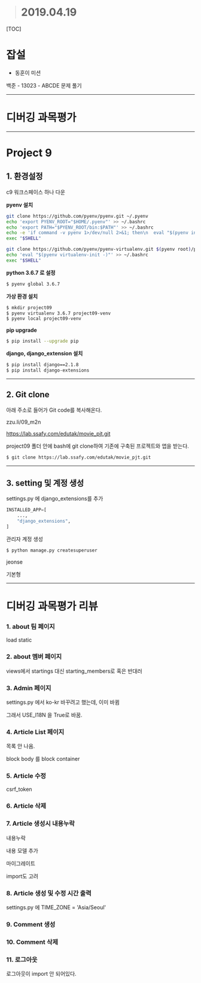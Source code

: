 > # 2019.04.19

[TOC]

# 잡설

* 동훈이 미션

백준 - 13023 - ABCDE 문제 풀기



---

# 디버깅 과목평가





---

# Project 9

## 1. 환경설정

c9 워크스페이스 하나 다운

**pyenv 설치**

```bash
git clone https://github.com/pyenv/pyenv.git ~/.pyenv
echo 'export PYENV_ROOT="$HOME/.pyenv"' >> ~/.bashrc
echo 'export PATH="$PYENV_ROOT/bin:$PATH"' >> ~/.bashrc
echo -e 'if command -v pyenv 1>/dev/null 2>&1; then\n  eval "$(pyenv init -)"\nfi' >> ~/.bashrc
exec "$SHELL"

git clone https://github.com/pyenv/pyenv-virtualenv.git $(pyenv root)/plugins/pyenv-virtualenv
echo 'eval "$(pyenv virtualenv-init -)"' >> ~/.bashrc
exec "$SHELL"
```



**python 3.6.7 로 설정**

```bash
$ pyenv global 3.6.7
```



**가상 환경 설치**

```bash
$ mkdir project09
$ pyenv virtualenv 3.6.7 project09-venv
$ pyenv local project09-venv
```



**pip upgrade**

```bash
$ pip install --upgrade pip
```



**django, django_extension 설치**

```bash
$ pip install django==2.1.8
$ pip install django-extensions
```



---

## 2. Git clone

아래 주소로 들어가 Git code를 복사해온다.

zzu.li/09_m2n

https://lab.ssafy.com/edutak/movie_pjt.git

project09 폴더 안에 bash에 git clone하여 기존에 구축된 프로젝트와 앱을 받는다.

```bash
$ git clone https://lab.ssafy.com/edutak/movie_pjt.git
```



---

## 3. setting 및 계정 생성

settings.py 에 django_extensions를 추가

```python
INSTALLED_APP=[
    ...,
    "django_extensions",
]
```



관리자 계정 생성

```bash
$ python manage.py createsuperuser
```

jeonse

기본형



---

# 디버깅 과목평가 리뷰

### 1. about 팀 페이지

load static



### 2. about 멤버 페이지

views에서 startings 대신 starting_members로 혹은 반대러



### 3. Admin 페이지

settings.py 에서 ko-kr 바꾸려고 했는데, 이미 바뀜

그래서 USE_I18N 을 True로 바꿈.



### 4. Article List 페이지

목록 안 나옴. 

block body 를 block container



### 5. Article 수정

csrf_token



### 6. Article 삭제





### 7. Article 생성시 내용누락

내용누락

내용 모델 추가

마이그레이트

import도 고려



### 8. Article 생성 및 수정 시간 출력

settings.py 에 TIME_ZONE = 'Asia/Seoul'



### 9. Comment 생성



### 10. Comment 삭제



### 11. 로그아웃

로그아웃이 import 안 되어있다.



